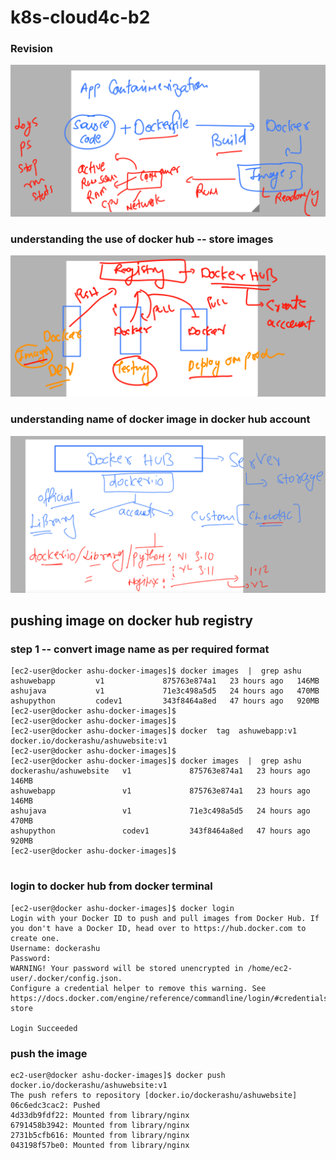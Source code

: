# k8s-cloud4c-b2

### Revision 

<img src="rev.png">

### understanding the use of docker hub -- store images

<img src="hub.png">

### understanding name of docker image in docker hub account 

<img src="name.png">

## pushing image on docker hub registry 

### step 1 -- convert image name as per required format 

```
[ec2-user@docker ashu-docker-images]$ docker images  |  grep ashu
ashuwebapp         v1             875763e874a1   23 hours ago   146MB
ashujava           v1             71e3c498a5d5   24 hours ago   470MB
ashupython         codev1         343f8464a8ed   47 hours ago   920MB
[ec2-user@docker ashu-docker-images]$ 
[ec2-user@docker ashu-docker-images]$ 
[ec2-user@docker ashu-docker-images]$ docker  tag  ashuwebapp:v1   docker.io/dockerashu/ashuwebsite:v1 
[ec2-user@docker ashu-docker-images]$ 
[ec2-user@docker ashu-docker-images]$ docker images  |  grep ashu
dockerashu/ashuwebsite   v1             875763e874a1   23 hours ago   146MB
ashuwebapp               v1             875763e874a1   23 hours ago   146MB
ashujava                 v1             71e3c498a5d5   24 hours ago   470MB
ashupython               codev1         343f8464a8ed   47 hours ago   920MB
[ec2-user@docker ashu-docker-images]$ 


```

### login to docker hub from docker terminal 

```
[ec2-user@docker ashu-docker-images]$ docker login  
Login with your Docker ID to push and pull images from Docker Hub. If you don't have a Docker ID, head over to https://hub.docker.com to create one.
Username: dockerashu
Password: 
WARNING! Your password will be stored unencrypted in /home/ec2-user/.docker/config.json.
Configure a credential helper to remove this warning. See
https://docs.docker.com/engine/reference/commandline/login/#credentials-store

Login Succeeded
```

### push the image 

```
ec2-user@docker ashu-docker-images]$ docker push  docker.io/dockerashu/ashuwebsite:v1 
The push refers to repository [docker.io/dockerashu/ashuwebsite]
06c6edc3cac2: Pushed 
4d33db9fdf22: Mounted from library/nginx 
6791458b3942: Mounted from library/nginx 
2731b5cfb616: Mounted from library/nginx 
043198f57be0: Mounted from library/nginx 
```

